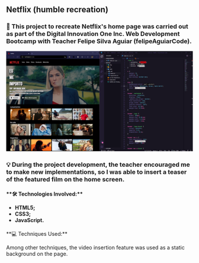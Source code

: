 <h2>Netflix (humble recreation)</h2>

<h3> 📜 This project to recreate Netflix's home page was carried out as part of the Digital Innovation One Inc. Web Development Bootcamp with Teacher Felipe Silva Aguiar (felipeAguiarCode).</h3>

<p align="center">
<img src="https://github.com/fonluc/netflix.fonluc/blob/main/github/netflix.png" alt="netflix-png" border="0">
</p>

<h3>
💡 During the project development, the teacher encouraged me to make new implementations, so I was able to insert a teaser of the featured film on the home screen.</h4>

<h4>**🛠 Technologies Involved:**

- HTML5;
- CSS3;
- JavaScript.</h4>

</h4>**💻 Techniques Used:**

Among other techniques, the video insertion feature was used as a static background on the page.</h4>

